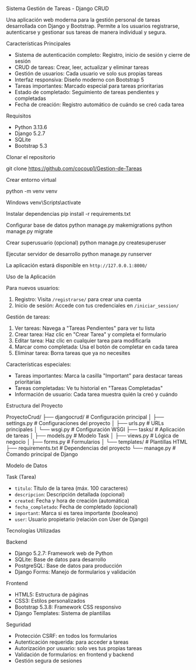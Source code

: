 Sistema Gestión de Tareas - Django CRUD

Una aplicación web moderna para la gestión personal de tareas desarrollada con Django y Bootstrap. Permite a los usuarios registrarse, autenticarse y gestionar sus tareas de manera individual y segura.

 Características Principales

- Sistema de autenticación completo: Registro, inicio de sesión y cierre de sesión
- CRUD de tareas: Crear, leer, actualizar y eliminar tareas
- Gestión de usuarios: Cada usuario ve solo sus propias tareas
- Interfaz responsiva: Diseño moderno con Bootstrap 5
- Tareas importantes: Marcado especial para tareas prioritarias
- Estado de completado: Seguimiento de tareas pendientes y completadas
- Fecha de creación: Registro automático de cuándo se creó cada tarea


Requisitos

- Python 3.13.6
- Django 5.2.7
- SQLite 
- Bootstrap 5.3


 Clonar el repositorio

git clone https://github.com/cocoup1/Gestion-de-Tareas


Crear entorno virtual

python -m venv venv

Windows
venv\Scripts\activate


Instalar dependencias
pip install -r requirements.txt


Configurar base de datos
python manage.py makemigrations
python manage.py migrate

Crear superusuario (opcional)
python manage.py createsuperuser

Ejecutar servidor de desarrollo
python manage.py runserver

La aplicación estará disponible en `http://127.0.0.1:8000/`

 Uso de la Aplicación

Para nuevos usuarios:
1. Registro: Visita `/registrarse/` para crear una cuenta
2. Inicio de sesión: Accede con tus credenciales en `/iniciar_session/`

Gestión de tareas:
1. Ver tareas: Navega a "Tareas Pendientes" para ver tu lista
2. Crear tarea: Haz clic en "Crear Tarea" y completa el formulario
3. Editar tarea: Haz clic en cualquier tarea para modificarla
4. Marcar como completada: Usa el botón de completar en cada tarea
5. Eliminar tarea: Borra tareas que ya no necesites

 Características especiales:
- Tareas importantes: Marca la casilla "Important" para destacar tareas prioritarias
- Tareas completadas: Ve tu historial en "Tareas Completadas"
- Información de usuario: Cada tarea muestra quién la creó y cuándo

Estructura del Proyecto

ProyectoCrud/
├── djangocrud/          # Configuración principal
│   ├── settings.py      # Configuraciones del proyecto
│   ├── urls.py          # URLs principales
│   └── wsgi.py          # Configuración WSGI
├── tasks/               # Aplicación de tareas
│   ├── models.py        # Modelo Task
│   ├── views.py         # Lógica de negocio
│   ├── forms.py         # Formularios
│   └── templates/       # Plantillas HTML
├── requirements.txt     # Dependencias del proyecto
└── manage.py           # Comando principal de Django

Modelo de Datos

  Task (Tarea)
- `titulo`: Título de la tarea (máx. 100 caracteres)
- `descripcion`: Descripción detallada (opcional)
- `created`: Fecha y hora de creación (automática)
- `fecha_completado`: Fecha de completado (opcional)
- `important`: Marca si es tarea importante (booleano)
- `user`: Usuario propietario (relación con User de Django)

Tecnologías Utilizadas

  Backend
- Django 5.2.7: Framework web de Python
- SQLite: Base de datos para desarrollo
- PostgreSQL: Base de datos para producción
- Django Forms: Manejo de formularios y validación

 Frontend
- HTML5: Estructura de páginas
- CSS3: Estilos personalizados
- Bootstrap 5.3.8: Framework CSS responsivo
- Django Templates: Sistema de plantillas


 Seguridad
- Protección CSRF: en todos los formularios
- Autenticación requerida: para acceder a tareas
- Autorización por usuario:  solo ves tus propias tareas
- Validación de formularios: en frontend y backend
- Gestión segura de sesiones


